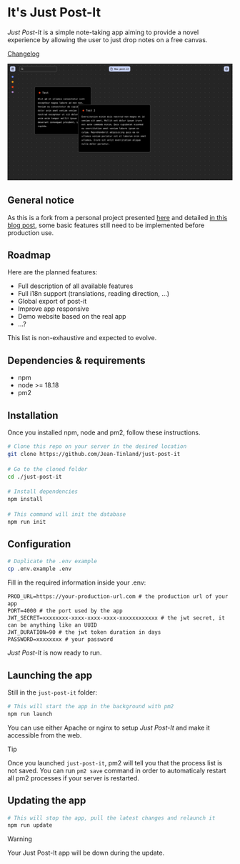 # It's Just Post-It

_Just Post-It_ is a simple note-taking app aiming to provide a novel experience by allowing the user to just drop notes on a free canvas.

[Changelog](./CHANGELOG.md)

<p align="center">
  <img src="./public/images/preview.jpg" width="600" />
</p>

## General notice

As this is a fork from a personal project presented [here](https://www.jeantinland.com/portfolio/draft-pad/) and detailed [in this blog post](https://www.jeantinland.com/blog/the-ultimate-note-app/), some basic features still need to be implemented before production use.

## Roadmap

Here are the planned features:

- Full description of all available features
- Full i18n support (translations, reading direction, …)
- Global export of post-it
- Improve app responsive
- Demo website based on the real app
- …?

This list is non-exhaustive and expected to evolve.

## Dependencies & requirements

- npm
- node >= 18.18
- pm2

## Installation

Once you installed npm, node and pm2, follow these instructions.

```bash
# Clone this repo on your server in the desired location
git clone https://github.com/Jean-Tinland/just-post-it

# Go to the cloned folder
cd ./just-post-it

# Install dependencies
npm install

# This command will init the database
npm run init
```

## Configuration

```bash
# Duplicate the .env example
cp .env.example .env
```

Fill in the required information inside your .env:

```env
PROD_URL=https://your-production-url.com # the production url of your app
PORT=4000 # the port used by the app
JWT_SECRET=xxxxxxxx-xxxx-xxxx-xxxx-xxxxxxxxxxxx # the jwt secret, it can be anything like an UUID
JWT_DURATION=90 # the jwt token duration in days
PASSWORD=xxxxxxxx # your password
```

_Just Post-It_ is now ready to run.

## Launching the app

Still in the `just-post-it` folder:

```bash
# This will start the app in the background with pm2
npm run launch
```

You can use either Apache or nginx to setup _Just Post-It_ and make it accessible from the web.

> [!TIP]
> Once you launched `just-post-it`, pm2 will tell you that the process list is not saved. You can run `pm2 save` command in order to automaticaly restart all pm2 processes if your server is restarted.

## Updating the app

```bash
# This will stop the app, pull the latest changes and relaunch it
npm run update
```

> [!WARNING]
> Your Just Post-It app will be down during the update.
